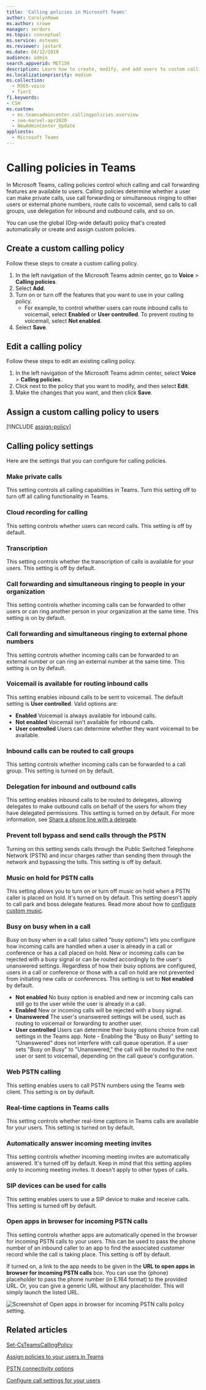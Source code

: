 ```yaml
---
title: 'Calling policies in Microsoft Teams'
author: CarolynRowe
ms.author: crowe
manager: serdars
ms.topic: conceptual
ms.service: msteams
ms.reviewer: jastark
ms.date: 04/12/2019
audience: admin
search.appverid: MET150
description: Learn how to create, modify, and add users to custom calling policies in Microsoft Teams, and various calling policy settings.
ms.localizationpriority: medium
ms.collection: 
  - M365-voice
  - Tier1
f1.keywords:
- CSH
ms.custom: 
  - ms.teamsadmincenter.callingpolicies.overview
  - seo-marvel-apr2020
  - NewAdminCenter_Update
appliesto: 
  - Microsoft Teams
---
```


# Calling policies in Teams

In Microsoft Teams, calling policies control which calling and call forwarding features are available to users. Calling policies determine whether a user can make private calls, use call forwarding or simultaneous ringing to other users or external phone numbers, route calls to voicemail, send calls to call groups, use delegation for inbound and outbound calls, and so on.

You can use the global (Org-wide default) policy that's created automatically or create and assign custom policies.

## Create a custom calling policy

Follow these steps to create a custom calling policy.

1. In the left navigation of the Microsoft Teams admin center, go to **Voice** > **Calling policies**.
2. Select **Add**.
3. Turn on or turn off the features that you want to use in your calling policy.
    - For example, to control whether users can route inbound calls to voicemail, select **Enabled** or **User controlled**. To prevent routing to voicemail, select **Not enabled**.
4. Select **Save**.

## Edit a calling policy

Follow these steps to edit an existing calling policy.

1. In the left navigation of the Microsoft Teams admin center, select **Voice** > **Calling policies**.
2. Click next to the policy that you want to modify, and then select **Edit**.
3. Make the changes that you want, and then click **Save**.

## Assign a custom calling policy to users

[!INCLUDE [assign-policy](includes/assign-policy.md)]

## Calling policy settings

Here are the settings that you can configure for calling policies.

### Make private calls

This setting controls all calling capabilities in Teams. Turn this setting off to turn off all calling functionality in Teams.

### Cloud recording for calling

This setting controls whether users can record calls. This setting is off by default.

### Transcription

This setting controls whether the transcription of calls is available for your users. This setting is off by default.

### Call forwarding and simultaneous ringing to people in your organization

This setting controls whether incoming calls can be forwarded to other users or can ring another person in your organization at the same time. This setting is on by default.

### Call forwarding and simultaneous ringing to external phone numbers

This setting controls whether incoming calls can be forwarded to an external number or can ring an external number at the same time. This setting is on by default.

### Voicemail is available for routing inbound calls

This setting enables inbound calls to be sent to voicemail. The default setting is **User controlled**. Valid options are:

- **Enabled** Voicemail is always available for inbound calls.
- **Not enabled**  Voicemail isn't available for inbound calls.
- **User controlled** Users can determine whether they want voicemail to be available.

### Inbound calls can be routed to call groups

This setting controls whether incoming calls can be forwarded to a call group. This setting is turned on by default.

### Delegation for inbound and outbound calls

This setting enables inbound calls to be routed to delegates, allowing delegates to make outbound calls on behalf of the users for whom they have delegated permissions. This setting is turned on by default. For more information, see [Share a phone line with a delegate](https://support.office.com/article/share-a-phone-line-with-a-delegate-16307929-a51f-43fc-8323-3b1bf115e5a8).

### Prevent toll bypass and send calls through the PSTN

Turning on this setting sends calls through the Public Switched Telephone Network (PSTN) and incur charges rather than sending them through the network and bypassing the tolls. This setting is off by default.

### Music on hold for PSTN calls

This setting allows you to turn on or turn off music on hold when a PSTN caller is placed on hold. It's turned on by default. This setting doesn't apply to call park and boss delegate features. Read more about how to [configure custom music](music-on-hold.md).

### Busy on busy when in a call

Busy on busy when in a call (also called "busy options") lets you configure how incoming calls are handled when a user is already in a call or conference or has a call placed on hold. New or incoming calls can be rejected with a busy signal or can be routed accordingly to the user's unanswered settings. Regardless of how their busy options are configured, users in a call or conference or those with a call on hold are not prevented from initiating new calls or conferences. This setting is set to **Not enabled** by default.

- **Not enabled** No busy option is enabled and new or incoming calls can still go to the user while the user is already in a call.
- **Enabled** New or incoming calls will be rejected with a busy signal.
- **Unanswered** The user's unanswered settings will be used, such as routing to voicemail or forwarding to another user.
- **User controlled** Users can determine their busy options choice from call settings in the Teams app. 
Note - Enabling the "Busy on Busy" setting to "Unanswered" does not interfere with call queue operation. If a user sets "Busy on Busy" to "Unanswered," the call will be routed to the next user or sent to voicemail, depending on the call queue's configuration.

### Web PSTN calling

This setting enables users to call PSTN numbers using the Teams web client. This setting is on by default.

### Real-time captions in Teams calls

This setting controls whether real-time captions in Teams calls are available for your users. This setting is turned on by default.

### Automatically answer incoming meeting invites

This setting controls whether incoming meeting invites are automatically answered. It's turned off by default. Keep in mind that this setting applies only to incoming meeting invites. It doesn't apply to other types of calls.

### SIP devices can be used for calls

This setting enables users to use a SIP device to make and receive calls. This setting is turned off by default.

### Open apps in browser for incoming PSTN calls

This setting controls whether apps are automatically opened in the browser for incoming PSTN calls to your users. This can be used to pass the phone number of an inbound caller to an app to find the associated customer record while the call is taking place. This setting is off by default.

If turned on, a link to the app needs to be given in the **URL to open apps in browser for incoming PSTN calls** box. You can use the {phone} placeholder to pass the phone number (in E.164 format) to the provided URL. Or, you can give a generic URL without any placeholder. This will simply launch the listed URL.

![Screenshot of Open apps in browser for incoming PSTN calls policy setting.](media/teams-open-apps-in-browser-pstn.png)

## Related articles

[Set-CsTeamsCallingPolicy](/powershell/module/skype/set-csteamscallingpolicy)

[Assign policies to your users in Teams](policy-assignment-overview.md)

[PSTN connectivity options](pstn-connectivity.md)

[Configure call settings for your users](user-call-settings.md)
